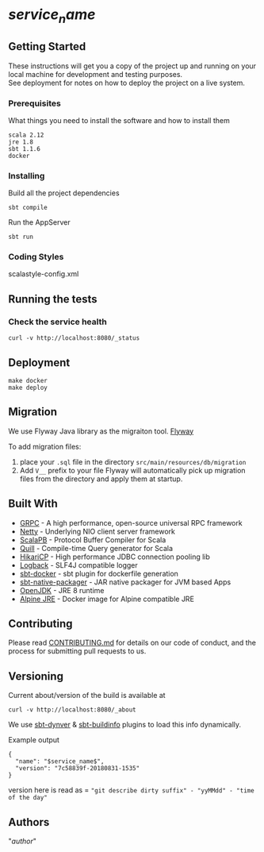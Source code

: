 # $service_name$



## Getting Started

These instructions will get you a copy of the project up and running on your local machine for development and testing purposes.<br/>
See deployment for notes on how to deploy the project on a live system.

### Prerequisites

What things you need to install the software and how to install them

```
scala 2.12
jre 1.8
sbt 1.1.6
docker
```

### Installing

Build all the project dependencies
```
sbt compile
```

Run the AppServer

```
sbt run
```

### Coding Styles
scalastyle-config.xml

## Running the tests

### Check the service health

```
curl -v http://localhost:8080/_status
```

## Deployment

```
make docker
make deploy
```

## Migration
We use Flyway Java library as the migraiton tool. [Flyway](https://flywaydb.org/getstarted/)

To add migration files:
1. place your `.sql` file in the directory `src/main/resources/db/migration`
2. Add `V__` prefix to your file 
Flyway will automatically pick up migration files from the directory and apply them at startup.


## Built With

* [GRPC](https://grpc.io/) - A high performance, open-source universal RPC framework
* [Netty](http://netty.io/) - Underlying NIO client server framework
* [ScalaPB](https://scalapb.github.io/) - Protocol Buffer Compiler for Scala
* [Quill](https://getquill.io/) - Compile-time Query generator for Scala
* [HikariCP](http://brettwooldridge.github.io/HikariCP/) - High performance JDBC connection pooling lib 
* [Logback](https://logback.qos.ch/) - SLF4J compatible logger 
* [sbt-docker](https://github.com/marcuslonnberg/sbt-docker) - sbt plugin for dockerfile generation
* [sbt-native-packager](https://github.com/sbt/sbt-native-packager) - JAR native packager for JVM based Apps
* [OpenJDK](http://openjdk.java.net/projects/jdk8u/) - JRE 8 runtime
* [Alpine JRE](https://github.com/docker-library/openjdk/blob/master/8/jre/alpine/Dockerfile) - Docker image for Alpine compatible JRE

## Contributing

Please read [CONTRIBUTING.md](https://gist.github.com/PurpleBooth/b24679402957c63ec426) for details on our code of conduct, and the process for submitting pull requests to us.

## Versioning

Current about/version of the build is available at
```
curl -v http://localhost:8080/_about
```
We use [sbt-dynver](https://github.com/dwijnand/sbt-dynver) & [sbt-buildinfo](https://github.com/sbt/sbt-buildinfo) plugins to load this info dynamically.

Example output
```
{
  "name": "$service_name$",
  "version": "7c58839f-20180831-1535"
}
```
version here is read as = `"git describe dirty suffix" - "yyMMdd" - "time of the day"`


## Authors
"$author$"
